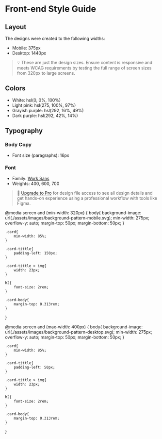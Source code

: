 # Front-end Style Guide

## Layout

The designs were created to the following widths:

- Mobile: 375px
- Desktop: 1440px

> 💡 These are just the design sizes. Ensure content is responsive and meets WCAG requirements by testing the full range of screen sizes from 320px to large screens.

## Colors

- White: hsl(0, 0%, 100%)
- Light pink: hsl(275, 100%, 97%)
- Grayish purple: hsl(292, 16%, 49%)
- Dark purple: hsl(292, 42%, 14%)

## Typography

### Body Copy

- Font size (paragraphs): 16px

### Font

- Family: [Work Sans](https://fonts.google.com/specimen/Work+Sans)
- Weights: 400, 600, 700

> 💎 [Upgrade to Pro](https://www.frontendmentor.io/pro?ref=style-guide) for design file access to see all design details and get hands-on experience using a professional workflow with tools like Figma.


@media screen and (min-width: 320px) {
    body{
        background-image: url(./assets/images/background-pattern-mobile.svg);
        min-width: 275px;
        overflow-y: auto;
        margin-top: 50px;
        margin-bottom: 50px;
    }

    .card{
        min-width: 85%;
    }

    .card-tittle{
        padding-left: 150px;
    }

    .card-tittle > img{
        width: 23px;
    }

    h2{
        font-size: 2rem;
    }

    .card-body{
        margin-top: 0.313rem;
    }

}

@media screen and (max-width: 400px) {
    body{
        background-image: url(./assets/images/background-pattern-desktop.svg);
        min-width: 275px;
        overflow-y: auto;
        margin-top: 50px;
        margin-bottom: 50px;
    }

    .card{
        min-width: 85%;
    }

    .card-tittle{
        padding-left: 50px;
    }

    .card-tittle > img{
        width: 23px;
    }

    h2{
        font-size: 2rem;
    }

    .card-body{
        margin-top: 0.313rem;
    }

}